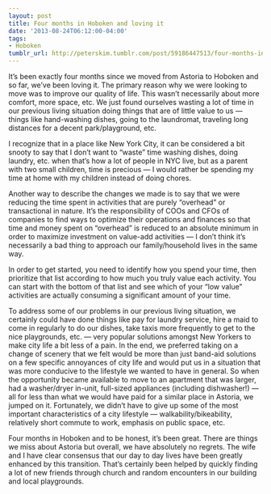 ```yaml
---
layout: post
title: Four months in Hoboken and loving it
date: '2013-08-24T06:12:00-04:00'
tags:
- Hoboken
tumblr_url: http://peterskim.tumblr.com/post/59186447513/four-months-in-hoboken-and-loving-it
---
```


It’s been exactly four months since we moved from Astoria to Hoboken and so far, we’ve been loving it. The primary reason why we were looking to move was to improve our quality of life. This wasn’t necessarily about more comfort, more space, etc. We just found ourselves wasting a lot of time in our previous living situation doing things that are of little value to us — things like hand-washing dishes, going to the laundromat, traveling long distances for a decent park/playground, etc.

I recognize that in a place like New York City, it can be considered a bit snooty to say that I don’t want to “waste” time washing dishes, doing laundry, etc. when that’s how a lot of people in NYC live, but as a parent with two small children, time is precious — I would rather be spending my time at home with my children instead of doing chores.

Another way to describe the changes we made is to say that we were reducing the time spent in activities that are purely “overhead” or transactional in nature. It’s the responsibility of COOs and CFOs of companies to find ways to optimize their operations and finances so that time and money spent on “overhead” is reduced to an absolute minimum in order to maximize investment on value-add activities — I don’t think it’s necessarily a bad thing to approach our family/household lives in the same way.

In order to get started, you need to identify how you spend your time, then prioritize that list according to how much you truly value each activity. You can start with the bottom of that list and see which of your “low value” activities are actually consuming a significant amount of your time. 

To address some of our problems in our previous living situation, we certainly could have done things like pay for laundry service, hire a maid to come in regularly to do our dishes, take taxis more frequently to get to the nice playgrounds, etc. — very popular solutions amongst New Yorkers to make city life a bit less of a pain. In the end, we preferred taking on a change of scenery that we felt would be more than just band-aid solutions on a few specific annoyances of city life and would put us in a situation that was more conducive to the lifestyle we wanted to have in general. So when the opportunity became available to move to an apartment that was larger, had a washer/dryer in-unit, full-sized appliances (including dishwasher!) — all for less than what we would have paid for a similar place in Astoria, we jumped on it. Fortunately, we didn’t have to give up some of the most important characteristics of a city lifestyle — walkability/bikeability, relatively short commute to work, emphasis on public space, etc.

Four months in Hoboken and to be honest, it’s been great. There are things we miss about Astoria but overall, we have absolutely no regrets. The wife and I have clear consensus that our day to day lives have been greatly enhanced by this transition. That’s certainly been helped by quickly finding a lot of new friends through church and random encounters in our building and local playgrounds. 

